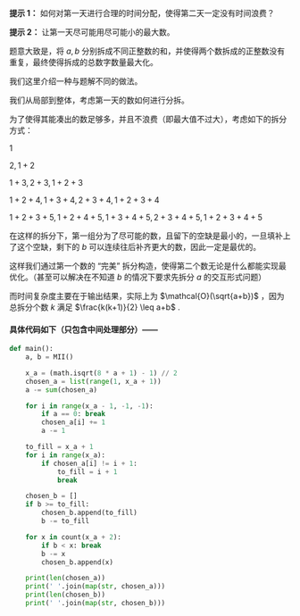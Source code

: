 **提示 1：** 如何对第一天进行合理的时间分配，使得第二天一定没有时间浪费？

**提示 2：** 让第一天尽可能用尽可能小的最大数。

题意大致是，将 $a,b$ 分别拆成不同正整数的和，并使得两个数拆成的正整数没有重复，最终使得拆成的总数字数量最大化。

我们这里介绍一种与题解不同的做法。

我们从局部到整体，考虑第一天的数如何进行分拆。

为了使得其能凑出的数足够多，并且不浪费（即最大值不过大），考虑如下的拆分方式：

$1$

$2,1+2$

$1+3,2+3,1+2+3$

$1+2+4,1+3+4,2+3+4,1+2+3+4$

$1+2+3+5,1+2+4+5,1+3+4+5,2+3+4+5,1+2+3+4+5$

在这样的拆分下，第一组分为了尽可能的数，且留下的空缺是最小的，一旦填补上了这个空缺，剩下的 $b$ 可以连续往后补齐更大的数，因此一定是最优的。

这样我们通过第一个数的 “完美” 拆分构造，使得第二个数无论是什么都能实现最优化。（甚至可以解决在不知道 $b$ 的情况下要求先拆分 $a$ 的交互形式问题）

而时间复杂度主要在于输出结果，实际上为 $\mathcal{O}(\sqrt{a+b})$ ，因为总拆分个数 $k$ 满足 $\frac{k(k+1)}{2} \leq a+b$ .

#### 具体代码如下（只包含中间处理部分）——

```Python []
def main():
    a, b = MII()

    x_a = (math.isqrt(8 * a + 1) - 1) // 2
    chosen_a = list(range(1, x_a + 1))
    a -= sum(chosen_a)

    for i in range(x_a - 1, -1, -1):
        if a == 0: break
        chosen_a[i] += 1
        a -= 1

    to_fill = x_a + 1
    for i in range(x_a):
        if chosen_a[i] != i + 1:
            to_fill = i + 1
            break

    chosen_b = []
    if b >= to_fill:
        chosen_b.append(to_fill)
        b -= to_fill

    for x in count(x_a + 2):
        if b < x: break
        b -= x
        chosen_b.append(x)

    print(len(chosen_a))
    print(' '.join(map(str, chosen_a)))
    print(len(chosen_b))
    print(' '.join(map(str, chosen_b)))
```